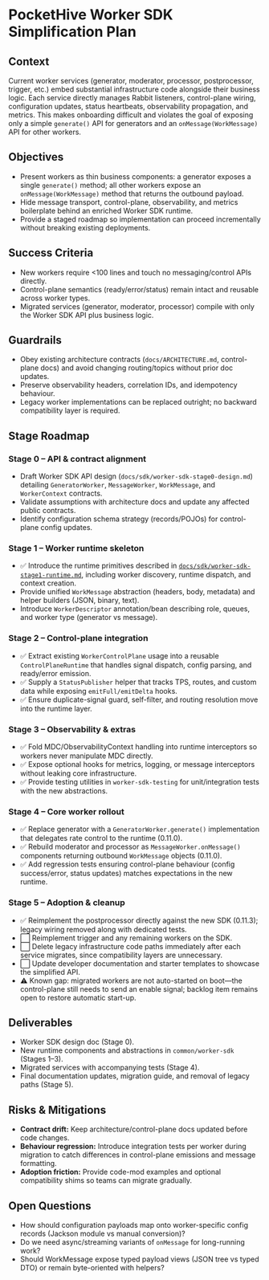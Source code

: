 # PocketHive Worker SDK Simplification Plan

## Context
Current worker services (generator, moderator, processor, postprocessor, trigger, etc.) embed substantial infrastructure code alongside their business logic. Each service directly manages Rabbit listeners, control-plane wiring, configuration updates, status heartbeats, observability propagation, and metrics. This makes onboarding difficult and violates the goal of exposing only a simple `generate()` API for generators and an `onMessage(WorkMessage)` API for other workers.

## Objectives
- Present workers as thin business components: a generator exposes a single `generate()` method; all other workers expose an `onMessage(WorkMessage)` method that returns the outbound payload.
- Hide message transport, control-plane, observability, and metrics boilerplate behind an enriched Worker SDK runtime.
- Provide a staged roadmap so implementation can proceed incrementally without breaking existing deployments.

## Success Criteria
- New workers require <100 lines and touch no messaging/control APIs directly.
- Control-plane semantics (ready/error/status) remain intact and reusable across worker types.
- Migrated services (generator, moderator, processor) compile with only the Worker SDK API plus business logic.

## Guardrails
- Obey existing architecture contracts (`docs/ARCHITECTURE.md`, control-plane docs) and avoid changing routing/topics without prior doc updates.
- Preserve observability headers, correlation IDs, and idempotency behaviour.
- Legacy worker implementations can be replaced outright; no backward compatibility layer is required.

## Stage Roadmap

### Stage 0 – API & contract alignment
- Draft Worker SDK API design (`docs/sdk/worker-sdk-stage0-design.md`) detailing `GeneratorWorker`, `MessageWorker`, `WorkMessage`, and `WorkerContext` contracts.
- Validate assumptions with architecture docs and update any affected public contracts.
- Identify configuration schema strategy (records/POJOs) for control-plane config updates.

### Stage 1 – Worker runtime skeleton
- ✅ Introduce the runtime primitives described in [`docs/sdk/worker-sdk-stage1-runtime.md`](worker-sdk-stage1-runtime.md), including worker discovery, runtime dispatch, and context creation.
- Provide unified `WorkMessage` abstraction (headers, body, metadata) and helper builders (JSON, binary, text).
- Introduce `WorkerDescriptor` annotation/bean describing role, queues, and worker type (generator vs message).

### Stage 2 – Control-plane integration
- ✅ Extract existing `WorkerControlPlane` usage into a reusable `ControlPlaneRuntime` that handles signal dispatch, config parsing, and ready/error emission.
- ✅ Supply a `StatusPublisher` helper that tracks TPS, routes, and custom data while exposing `emitFull/emitDelta` hooks.
- ✅ Ensure duplicate-signal guard, self-filter, and routing resolution move into the runtime layer.

### Stage 3 – Observability & extras
- ✅ Fold MDC/ObservabilityContext handling into runtime interceptors so workers never manipulate MDC directly.
- ✅ Expose optional hooks for metrics, logging, or message interceptors without leaking core infrastructure.
- ✅ Provide testing utilities in `worker-sdk-testing` for unit/integration tests with the new abstractions.

### Stage 4 – Core worker rollout
- ✅ Replace generator with a `GeneratorWorker.generate()` implementation that delegates rate control to the runtime (0.11.0).
- ✅ Rebuild moderator and processor as `MessageWorker.onMessage()` components returning outbound `WorkMessage` objects (0.11.0).
- ✅ Add regression tests ensuring control-plane behaviour (config success/error, status updates) matches expectations in the new runtime.

### Stage 5 – Adoption & cleanup
- ✅ Reimplement the postprocessor directly against the new SDK (0.11.3); legacy wiring removed along with dedicated tests.
- ⬜ Reimplement trigger and any remaining workers on the SDK.
- ⬜ Delete legacy infrastructure code paths immediately after each service migrates, since compatibility layers are unnecessary.
- ⬜ Update developer documentation and starter templates to showcase the simplified API.
- ⚠️ Known gap: migrated workers are not auto-started on boot—the control-plane still needs to send an enable signal; backlog item remains open to restore automatic start-up.

## Deliverables
- Worker SDK design doc (Stage 0).
- New runtime components and abstractions in `common/worker-sdk` (Stages 1–3).
- Migrated services with accompanying tests (Stage 4).
- Final documentation updates, migration guide, and removal of legacy paths (Stage 5).

## Risks & Mitigations
- **Contract drift:** Keep architecture/control-plane docs updated before code changes.
- **Behaviour regression:** Introduce integration tests per worker during migration to catch differences in control-plane emissions and message formatting.
- **Adoption friction:** Provide code-mod examples and optional compatibility shims so teams can migrate gradually.

## Open Questions
- How should configuration payloads map onto worker-specific config records (Jackson module vs manual conversion)?
- Do we need async/streaming variants of `onMessage` for long-running work?
- Should WorkMessage expose typed payload views (JSON tree vs typed DTO) or remain byte-oriented with helpers?
